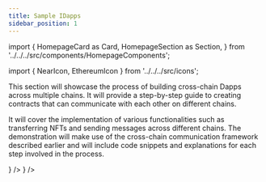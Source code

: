```yaml
---
title: Sample IDapps
sidebar_position: 1
---
```


import {
HomepageCard as Card,
HomepageSection as Section,
} from '../../../src/components/HomepageComponents';

import {
NearIcon,
EthereumIcon
} from '../../../src/icons';

<Section title="A Guide on Building IDapps" id="web-sdks" hasSubSections >

This section will showcase the process of building cross-chain Dapps across multiple chains. It will provide a step-by-step guide to creating contracts that can communicate with each other on different chains.

It will cover the implementation of various functionalities such as transferring NFTs and sending messages across different chains. The demonstration will make use of the cross-chain communication framework described earlier and will include code snippets and explanations for each step involved in the process.

<Section>
<Card
title="EVM Guides"
description="Understanding the crosstalk functions for EVM contracts"
to="/message-transfer/sample-idapps/evm_guides"
icon={<EthereumIcon />}
/>
<Card
title="Near Guides"
description="Understanding the crosstalk functions for Near chain"
to="/message-transfer/sample-idapps/near_guides"
icon={<NearIcon />}
/>
</Section>
</Section>
